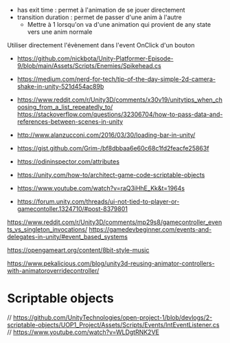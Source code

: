 - has exit time : permet à l'animation de se jouer directement
- transition duration : permet de passer d'une anim à l'autre
    - Mettre à 1 lorsqu'on va d'une animation qui provient de any state vers une anim normale

Utiliser directement l'évènement dans l'event OnClick d'un bouton

- https://github.com/nickbota/Unity-Platformer-Episode-9/blob/main/Assets/Scripts/Enemies/Spikehead.cs
- https://medium.com/nerd-for-tech/tip-of-the-day-simple-2d-camera-shake-in-unity-521d454ac89b
- https://www.reddit.com/r/Unity3D/comments/x30v19/unitytips_when_choosing_from_a_list_repeatedly_to/
https://stackoverflow.com/questions/32306704/how-to-pass-data-and-references-between-scenes-in-unity
- http://www.alanzucconi.com/2016/03/30/loading-bar-in-unity/





- https://gist.github.com/Grim-/bf8dbbaa6e60c68c1fd2feacfe25863f
- https://odininspector.com/attributes
- https://unity.com/how-to/architect-game-code-scriptable-objects
- https://www.youtube.com/watch?v=raQ3iHhE_Kk&t=1964s

- https://forum.unity.com/threads/ui-not-tied-to-player-or-gamecontoller.1324710/#post-8379801

https://www.reddit.com/r/Unity3D/comments/mp29s8/gamecontroller_events_vs_singleton_invocations/
https://gamedevbeginner.com/events-and-delegates-in-unity/#event_based_systems

https://opengameart.org/content/8bit-style-music

https://www.pekalicious.com/blog/unity3d-reusing-animator-controllers-with-animatoroverridecontroller/

# Scriptable objects
// https://github.com/UnityTechnologies/open-project-1/blob/devlogs/2-scriptable-objects/UOP1_Project/Assets/Scripts/Events/IntEventListener.cs
// https://www.youtube.com/watch?v=WLDgtRNK2VE

